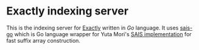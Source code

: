 # Exactly indexing server

This is the indexing server for [Exactly](https://github.com/mlinhard/exactly) written in *Go* language. It uses [sais-go](https://github.com/mlinhard/sais-go) which is Go language wrapper for Yuta Mori's [SAIS implementation](https://sites.google.com/site/yuta256/sais) for fast suffix array construction.